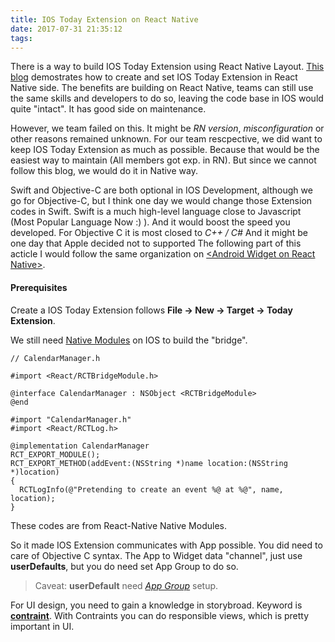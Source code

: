 ```yaml
---
title: IOS Today Extension on React Native
date: 2017-07-31 21:35:12
tags:
---
```



There is a way to build IOS Today Extension using React Native Layout. [This blog](https://medium.com/@davidskaarup/add-ios-today-widget-to-your-react-native-app-ed9c9b601cc) demostrates how to create and set IOS Today Extension in React Native side. The benefits are building on React Native, teams can still use the same skills and developers to do so, leaving the code base in IOS would quite "intact". It has good side on maintenance.

However, we team failed on this. It might be *RN version*, *misconfiguration* or other reasons remained unknown. For our team rescpective, we did want to keep IOS Today Extension as much as possible. Because that would be the easiest way to maintain (All members got exp. in RN). But since we cannot follow this blog, we would do it in Native way.

Swift and Objective-C are both optional in IOS Development, although we go for Objective-C, but I think one day we would change those Extension codes in Swift. Swift is a much high-level language close to Javascript (Most Popular Language Now :) ). And it would boost the speed you developed. For Objective C it is most closed to *C++ / C#* And it might be one day that Apple decided not to supported The following part of this acticle I would follow the same organization on [&lt;Android Widget on React Native>](http://xiaohangsu.xyz/2017/07/13/Android-Widget-on-React-Native/).

#### Prerequisites

Create a IOS Today Extension follows **File -> New -> Target -> Today Extension**.

We still need [Native Modules](https://facebook.github.io/react-native/docs/native-modules-ios.html) on IOS to build the "bridge".
<pre><code class="objectivec">// CalendarManager.h

#import &lt;React/RCTBridgeModule.h>

@interface CalendarManager : NSObject &lt;RCTBridgeModule>
@end</code></pre>

<pre>
<code class="objectivec">#import "CalendarManager.h"
#import &lt;React/RCTLog.h>

@implementation CalendarManager
RCT_EXPORT_MODULE();
RCT_EXPORT_METHOD(addEvent:(NSString *)name location:(NSString *)location)
{
  RCTLogInfo(@"Pretending to create an event %@ at %@", name, location);
}</code></pre>

These codes are from React-Native Native Modules.

So it made IOS Extension communicates with App possible. You did need to care of Objective C syntax. The App to Widget data "channel", just use **userDefaults**, but you do need set App Group to do so.

> Caveat: **userDefault** need [*App Group*](https://developer.apple.com/library/content/documentation/General/Conceptual/ExtensibilityPG/ExtensionScenarios.html) setup.

For UI design, you need to gain a knowledge in storybroad. Keyword is [**contraint**](https://developer.apple.com/library/content/documentation/UserExperience/Conceptual/AutolayoutPG/AnatomyofaConstraint.html#//apple_ref/doc/uid/TP40010853-CH9-SW1). With Contraints you can do responsible views, which is pretty important in UI.


